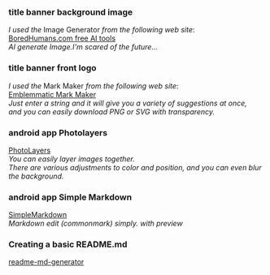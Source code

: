 ### title banner background image  
*I used the* Image Generator *from the following web site*:  
[BoredHumans.com free AI tools](https://boredhumans.com/)  
*AI generate Image.I'm scared of the future...*  

### title banner front logo  
*I used the* Mark Maker *from the following web site*:  
[Emblemmatic Mark Maker](https://emblemmatic.org/markmaker/#/)  
*Just enter a string and it will give you a variety of suggestions at once,*  
*and you can easily download PNG or SVG with transparency.*  

### android app Photolayers  
[PhotoLayers](https://play.google.com/store/apps/details?id=com.handycloset.android.photolayers)  
*You can easily layer images together.*  
*There are various adjustments to color and position, and you can even blur the background.*  


### android app Simple Markdown  
[SimpleMarkdown](https://play.google.com/store/apps/details?id=com.wbrawner.simplemarkdown)  
*Markdown edit (commonmark) simply.  with preview*

### Creating a basic README.md  
[readme-md-generator](https://github.com/kefranabg/readme-md-generator)
